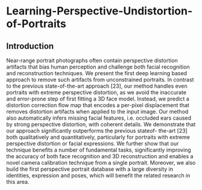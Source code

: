 # Learning-Perspective-Undistortion-of-Portraits

## Introduction

Near-range portrait photographs often contain perspective
distortion artifacts that bias human perception and
challenge both facial recognition and reconstruction techniques.
We present the first deep learning based approach
to remove such artifacts from unconstrained portraits. In
contrast to the previous state-of-the-art approach [23], our
method handles even portraits with extreme perspective distortion,
as we avoid the inaccurate and error-prone step of
first fitting a 3D face model. Instead, we predict a distortion
correction flow map that encodes a per-pixel displacement
that removes distortion artifacts when applied to the
input image. Our method also automatically infers missing
facial features, i.e. occluded ears caused by strong perspective
distortion, with coherent details. We demonstrate that
our approach significantly outperforms the previous stateof-
the-art [23] both qualitatively and quantitatively, particularly
for portraits with extreme perspective distortion or
facial expressions. We further show that our technique benefits
a number of fundamental tasks, significantly improving
the accuracy of both face recognition and 3D reconstruction
and enables a novel camera calibration technique from
a single portrait. Moreover, we also build the first perspective
portrait database with a large diversity in identities, expression
and poses, which will benefit the related research
in this area.
